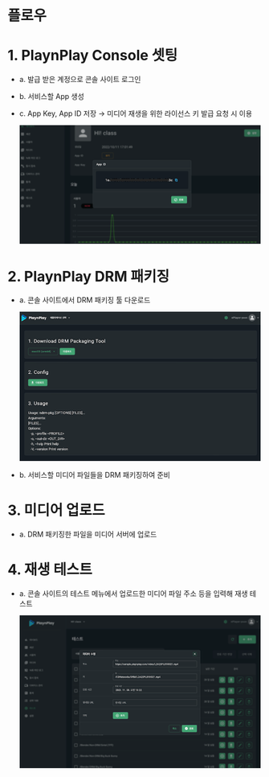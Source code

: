 # 플로우

# 1. PlaynPlay Console 셋팅
* a. 발급 받은 계정으로 콘솔 사이트 로그인

* b. 서비스할 App 생성

* c. App Key, App ID 저장 → 미디어 재생을 위한 라이선스 키 발급 요청 시 이용
    
    ![](./img/appid.png)

# 2. PlaynPlay DRM 패키징
* a. 콘솔 사이트에서 DRM 패키징 툴 다운로드

    ![](./img/drm_packaging_tool.png)

* b. 서비스할 미디어 파일들을 DRM 패키징하여 준비

# 3. 미디어 업로드
* a. DRM 패키징한 파일을 미디어 서버에 업로드

# 4. 재생 테스트
* a. 콘솔 사이트의 테스트 메뉴에서 업로드한 미디어 파일 주소 등을 입력해 재생 테스트

    ![](./img/media_edit.png)
